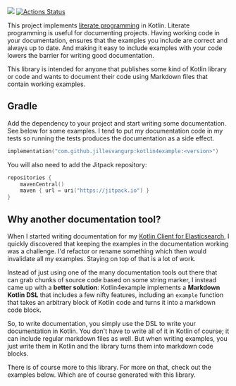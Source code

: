 [![](https://jitpack.io/v/jillesvangurp/kotlin4example.svg)](https://jitpack.io/#jillesvangurp/kotlin4example)
[![Actions Status](https://github.com/jillesvangurp/kotlin4example/workflows/CI-gradle-build/badge.svg)](https://github.com/jillesvangurp/kotlin4example/actions)

This project implements [literate programming](https://en.wikipedia.org/wiki/Literate_programming) in Kotlin. Literate programming is useful
for documenting projects. Having working code in your documentation, ensures that the examples you include are correct 
and always up to date. And making it easy to include examples with your code lowers the barrier for writing good documentation.

This library is intended for anyone that publishes some kind of Kotlin library or code and wants to document their code using Markdown files that contain working examples.

## Gradle

Add the dependency to your project and start writing some documentation. See below for some examples.
I tend to put my documentation code in my tests so running the tests produces the documentation as a side effect. 

```kotlin
implementation("com.github.jillesvangurp:kotlin4example:<version>")
```

You will also need to add the Jitpack repository:

```kotlin
repositories {
    mavenCentral()
    maven { url = uri("https://jitpack.io") }
}
```

## Why another documentation tool?
    
When I started writing documentation for my [Kotlin Client for Elasticsearch](https://githubcom/jillesvangurp/es-kotlin-wrapper-client), I quickly discovered that keeping the 
examples in the documentation working was a challenge. I'd refactor or rename something which then would invalidate 
all my examples. Staying on top of that is a lot of work.

Instead of just using one of the many documentation tools out there that can grab chunks of source code based on 
some string marker, I instead came up with a **better solution**: Kotlin4example implements a **Markdown Kotlin DSL** that includes a few nifty features, including an `example` function that takes an arbitrary block of Kotlin code and turns it into a markdown code block.

So, to write documentation, you simply use the DSL to write your documentation in Kotlin. You don't have to write all of it in Kotlin of course; it can include regular markdown files as well. But when writing examples, you just write them in Kotlin and the library turns them into markdown code blocks.

There is of course more to this library. For more on that, check out the examples below. Which are of course generated with this library.
